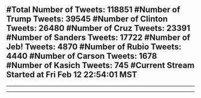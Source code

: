 #Total Number of Tweets: 118851 
#Number of Trump Tweets: 39545
#Number of Clinton Tweets: 26480
#Number of Cruz Tweets: 23391
#Number of Sanders Tweets: 17722
#Number of Jeb! Tweets: 4870
#Number of Rubio Tweets: 4440
#Number of Carson Tweets: 1678
#Number of Kasich Tweets: 745
#Current Stream Started at Fri Feb 12 22:54:01 MST
---
---
---
